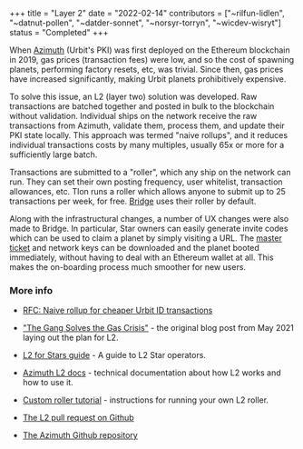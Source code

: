 +++
title = "Layer 2"
date = "2022-02-14"
contributors = ["~rilfun-lidlen", "~datnut-pollen", "~datder-sonnet", "~norsyr-torryn", "~wicdev-wisryt"]
status = "Completed"
+++

When [Azimuth](https://urbit.org/docs/azimuth/azimuth) (Urbit's PKI) was first
deployed on the Ethereum blockchain in 2019, gas prices (transaction fees) were
low, and so the cost of spawning planets, performing factory resets, etc, was
trivial. Since then, gas prices have increased significantly, making Urbit
planets prohibitively expensive.

To solve this issue, an L2 (layer two) solution was developed. Raw transactions
are batched together and posted in bulk to the blockchain without validation.
Individual ships on the network receive the raw transactions from Azimuth,
validate them, process them, and update their PKI state locally. This approach
was termed "naive rollups", and it reduces individual transactions costs by many
multiples, usually 65x or more for a sufficiently large batch.

Transactions are submitted to a "roller", which any ship on the network can run.
They can set their own posting frequency, user whitelist, transaction
allowances, etc. Tlon runs a roller which allows anyone to submit up to 25
transactions per week, for free. [Bridge](https://bridge.urbit.org/) uses their
roller by default.

Along with the infrastructural changes, a number of UX changes were also made to
Bridge. In particular, Star owners can easily generate invite codes which can be
used to claim a planet by simply visiting a URL. The [master
ticket](https://urbit.org/using/id/hd-wallet) and network keys can be downloaded
and the planet booted immediately, without having to deal with an Ethereum
wallet at all. This makes the on-boarding process much smoother for new users.

### More info

- [RFC: Naive rollup for cheaper Urbit ID transactions](https://groups.google.com/a/urbit.org/g/dev/c/p6rP_WsxLS0/m/hQBX0modAwAJ)

- ["The Gang Solves the Gas Crisis"](https://urbit.org/blog/rollups) - the
  original blog post from May 2021 laying out the plan for L2.

- [L2 for Stars guide](https://operators.urbit.org/guides/layer-2-for-stars) - A
  guide to L2 Star operators.

- [Azimuth L2 docs](https://urbit.org/docs/azimuth/l2/layer2) - technical
  documentation about how L2 works and how to use it.
  
- [Custom roller tutorial](https://urbit.org/docs/azimuth/l2/roller-tutorial) -
  instructions for running your own L2 roller.

- [The L2 pull request on Github](https://github.com/urbit/bridge/pull/834)

- [The Azimuth Github repository](https://github.com/urbit/azimuth)
